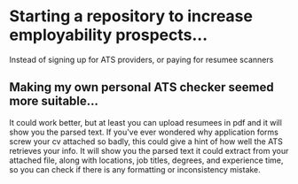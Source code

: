# Starting a repository to increase employability prospects...

Instead of signing up for ATS providers,
or paying for resumee scanners

## Making my own personal ATS checker seemed more suitable...

It could work better, but at least you can upload resumees in pdf and it will show you the parsed text.
If you've ever wondered why application forms screw your cv attached so badly, this could give a hint of how well the ATS retrieves your info.
It will show you the parsed text it could extract from your attached file, along with locations, job titles, degrees, and experience time, so you can check if there is any formatting or inconsistency mistake.

